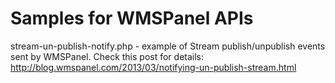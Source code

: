 Samples for WMSPanel APIs
====================

stream-un-publish-notify.php - example of Stream publish/unpublish events sent by WMSPanel.
Check this post for details: http://blog.wmspanel.com/2013/03/notifying-un-publish-stream.html


